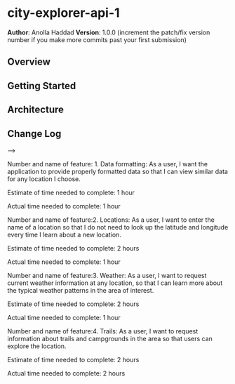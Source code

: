 # city-explorer-api-1


**Author**: Anolla Haddad
**Version**: 1.0.0 (increment the patch/fix version number if you make more commits past your first submission)

## Overview
<!-- Provide a high level overview of what this application is and why you are building it, beyond the fact that it's an assignment for this class. (i.e. What's your problem domain?) -->

## Getting Started
<!-- What are the steps that a user must take in order to build this app on their own machine and get it running? -->

## Architecture
<!-- Provide a detailed description of the application design. What technologies (languages, libraries, etc) you're using, and any other relevant design information. -->

## Change Log
<!-- Use this area to document the iterative changes made to your application as each feature is successfully implemented. Use time stamps. Here's an examples:

01-01-2001 4:59pm - Application now has a fully-functional express server, with a GET route for the location resource.

## Credits and Collaborations
<!-- Give credit (and a link) to other people or resources that helped you build this application. -->
-->



Number and name of feature: 1. Data formatting: As a user, I want the application to provide properly formatted data so that I can view similar data for any location I choose.

Estimate of time needed to complete: 1 hour

Actual time needed to complete: 1 hour



Number and name of feature:2. Locations: As a user, I want to enter the name of a location so that I do not need to look up the latitude and longitude every time I learn about a new location.

Estimate of time needed to complete: 2 hours

Actual time needed to complete: 1 hour



Number and name of feature:3. Weather: As a user, I want to request current weather information at any location, so that I can learn more about the typical weather patterns in the area of interest.

Estimate of time needed to complete: 2 hours

Actual time needed to complete: 1 hour



Number and name of feature:4. Trails: As a user, I want to request information about trails and campgrounds in the area so that users can explore the location.

Estimate of time needed to complete: 2 hours

Actual time needed to complete: 2 hours
